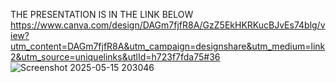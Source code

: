 THE PRESENTATION IS IN THE LINK BELOW
<br/>
https://www.canva.com/design/DAGm7fjfR8A/GzZ5EkHKRKucBJvEs74blg/view?utm_content=DAGm7fjfR8A&utm_campaign=designshare&utm_medium=link2&utm_source=uniquelinks&utlId=h723f7fda75#36
![Screenshot 2025-05-15 203046](https://github.com/user-attachments/assets/e8047bc0-7f3d-404f-a57c-6ba5d0b01d83)
